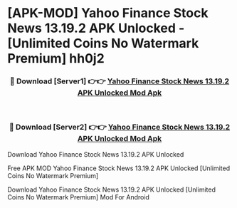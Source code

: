# [APK-MOD] Yahoo Finance  Stock News 13.19.2 APK Unlocked - [Unlimited Coins No Watermark Premium] hh0j2



<div align="center">
<h3>🔴 Download [Server1] 👉👉 <a href="https://momento.my/?title=Yahoo_Finance__Stock_News_13.19.2_APK_Unlocked">Yahoo Finance  Stock News 13.19.2 APK Unlocked Mod Apk</a></h3><br>

<h3>🔴 Download [Server2] 👉👉 <a href="https://momento.my/?title=Yahoo_Finance__Stock_News_13.19.2_APK_Unlocked">Yahoo Finance  Stock News 13.19.2 APK Unlocked Mod Apk</a></h3>
</div>



Download Yahoo Finance  Stock News 13.19.2 APK Unlocked 

Free APK MOD Yahoo Finance  Stock News 13.19.2 APK Unlocked [Unlimited Coins No Watermark Premium]

Download Yahoo Finance  Stock News 13.19.2 APK Unlocked [Unlimited Coins No Watermark Premium] Mod For Android
